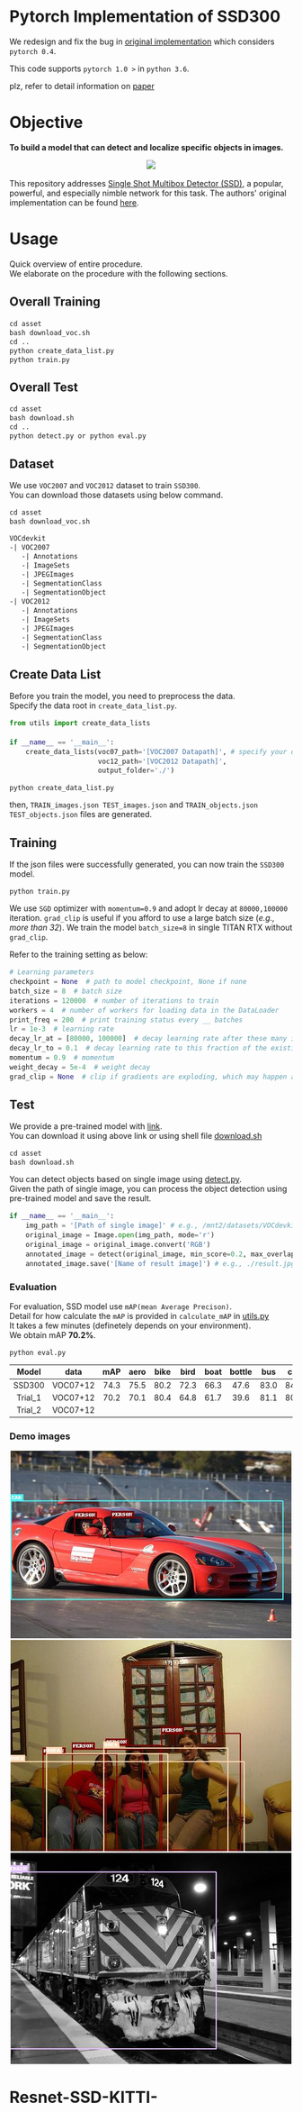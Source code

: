 # Pytorch Implementation of SSD300 

We redesign and fix the bug in [original implementation](https://github.com/sgrvinod/a-PyTorch-Tutorial-to-Object-Detection) which considers `pytorch 0.4`.

This code supports `pytorch 1.0 >` in `python 3.6`.

plz, refer to detail information on [paper](https://arxiv.org/abs/1512.02325)

# Objective

**To build a model that can detect and localize specific objects in images.**

<p align="center">
<img src="./asset/baseball.gif">
</p>

This repository addresses [Single Shot Multibox Detector (SSD)](https://arxiv.org/abs/1512.02325), a popular, powerful, and especially nimble network for this task. The authors' original implementation can be found [here](https://github.com/weiliu89/caffe/tree/ssd).

# Usage

Quick overview of entire procedure.  
We elaborate on the procedure with the following sections.  

## Overall Training
```
cd asset
bash download_voc.sh
cd ..
python create_data_list.py
python train.py
```

## Overall Test
```
cd asset
bash download.sh
cd ..
python detect.py or python eval.py
```

## Dataset

We use `VOC2007` and `VOC2012` dataset to train `SSD300`.  
You can download those datasets using below command.

```
cd asset
bash download_voc.sh
```
```
VOCdevkit
-| VOC2007
   -| Annotations
   -| ImageSets
   -| JPEGImages
   -| SegmentationClass
   -| SegmentationObject
-| VOC2012
   -| Annotations
   -| ImageSets
   -| JPEGImages
   -| SegmentationClass
   -| SegmentationObject
```

## Create Data List

Before you train the model, you need to preprocess the data.  
Specify the data root in `create_data_list.py`.
```python
from utils import create_data_lists

if __name__ == '__main__':
    create_data_lists(voc07_path='[VOC2007 Datapath]', # specify your data root
                      voc12_path='[VOC2012 Datapath]',
                      output_folder='./')
```
```
python create_data_list.py
```
then, `TRAIN_images.json TEST_images.json` and `TRAIN_objects.json TEST_objects.json` files are generated.  

## Training

If the json files were successfully generated, you can now train the `SSD300` model.

```
python train.py 
```
We use `SGD` optimizer with `momentum=0.9` and adopt lr decay at `80000,100000` iteration.
`grad_clip` is useful if you afford to use a large batch size (_e.g., more than 32_). 
We train the model `batch_size=8` in single TITAN RTX without `grad_clip`. 

Refer to the training setting as below:

```python
# Learning parameters
checkpoint = None  # path to model checkpoint, None if none
batch_size = 8  # batch size
iterations = 120000  # number of iterations to train
workers = 4  # number of workers for loading data in the DataLoader
print_freq = 200  # print training status every __ batches
lr = 1e-3  # learning rate
decay_lr_at = [80000, 100000]  # decay learning rate after these many iterations
decay_lr_to = 0.1  # decay learning rate to this fraction of the existing learning rate
momentum = 0.9  # momentum
weight_decay = 5e-4  # weight decay
grad_clip = None  # clip if gradients are exploding, which may happen at larger batch sizes (sometimes at 32) - you will recognize it by a sorting error in the MuliBox loss calculation
```

## Test
We provide a pre-trained model with [link](https://drive.google.com/file/d/10ofPKSFnYMhm0Yh8IvdHBxJJhFjG1Qck/view).  
You can download it using above link or using shell file [download.sh](https://github.com/Jeffkang-94/pytorch-SSD300/blob/master/asset/download.sh)

```
cd asset
bash download.sh
```

You can detect objects based on single image using [detect.py](https://github.com/Jeffkang-94/pytorch-SSD300/blob/master/detect.py).  
Given the path of single image, you can process the object detection using pre-trained model and save the result.  
```python
if __name__ == '__main__':
    img_path = '[Path of single image]' # e.g., /mnt2/datasets/VOCdevkit/VOC2007/JPEGImages/000131.jpg
    original_image = Image.open(img_path, mode='r')
    original_image = original_image.convert('RGB')
    annotated_image = detect(original_image, min_score=0.2, max_overlap=0.5, top_k=200)
    annotated_image.save('[Name of result image]') # e.g., ./result.jpg
```

### Evaluation 
For evaluation, SSD model use `mAP(mean Average Precison)`.  
Detail for how calculate the `mAP` is provided in `calculate_mAP` in [utils.py](https://github.com/Jeffkang-94/pytorch-SSD300/blob/master/utils.py)  
It takes a few minutes (definetely depends on your environment).  
We obtain mAP **70.2%**.

```
python eval.py
```

| Model | data | mAP | aero | bike | bird | boat| bottle | bus | car | chair | cow | table | dog | horse | mbike |person|plant|sheep|sofa|train|tv|  
| :---: | :---: |:---: |:---: |:---: |:---: |:---: |:---: |:---: |:---: |:---: |:---: |:---: |:---: |:---: |:---: |:---: |:---: |:---: |:---: |:---: |:---: |
| SSD300 | VOC07+12 | 74.3 | 75.5 |80.2 |72.3| 66.3| 47.6| 83.0| 84.2| 86.1| 54.7| 78.3| 73.9| 84.5| 85.3| 82.6| 76.2| 48.6| 73.9| 76.0| 83.4| 74.0|
| Trial_1 | VOC07+12 | 70.2 | 70.1 | 80.4 | 64.8| 61.7| 39.6|81.1| 80.1 | 79.2| 51.0 | 75.6| 74.3| 75.2| 81.4| 79.1 | 73.4 | 41.5 | 71.7| 73.8| 82.9| 66.0 |
| Trial_2 | VOC07+12 |  | ||||||||||||||



### Demo images 

<p align="center">
    <img src="./asset/result1.jpg">
    <img src="./asset/result2.jpg">
    <img src="./asset/result3.jpg">
</p>

# Resnet-SSD-KITTI-
